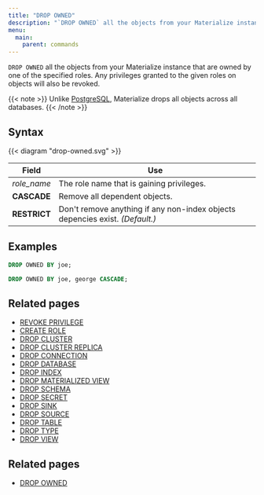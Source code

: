 ```yaml
---
title: "DROP OWNED"
description: "`DROP OWNED` all the objects from your Materialize instance that are owned by one of the specified roles. Any privileges granted to the given roles on objects will also be revoked."
menu:
  main:
    parent: commands
---
```


`DROP OWNED` all the objects from your Materialize instance that are owned by one of the specified roles. Any privileges granted to the given roles on objects will also be revoked.

{{< note >}}
Unlike [PostgreSQL](https://www.postgresql.org/docs/current/sql-drop-owned.html), Materialize drops
all objects across all databases.
{{< /note >}}

## Syntax

{{< diagram "drop-owned.svg" >}}

Field | Use
------|-----
_role_name_   | The role name that is gaining privileges.
**CASCADE** | Remove all dependent objects.
**RESTRICT**  | Don't remove anything if any non-index objects depencies exist. _(Default.)_

## Examples

```sql
DROP OWNED BY joe;
```

```sql
DROP OWNED BY joe, george CASCADE;
```

## Related pages

- [REVOKE PRIVILEGE](../revoke-privilege)
- [CREATE ROLE](../create-role)
- [DROP CLUSTER](../drop-cluster)
- [DROP CLUSTER REPLICA](../drop-cluster-replica)
- [DROP CONNECTION](../drop-connection)
- [DROP DATABASE](../drop-database)
- [DROP INDEX](../drop-index)
- [DROP MATERIALIZED VIEW](../drop-materialized-view)
- [DROP SCHEMA](../drop-schema)
- [DROP SECRET](../drop-secret)
- [DROP SINK](../drop-sink)
- [DROP SOURCE](../drop-source)
- [DROP TABLE](../drop-table)
- [DROP TYPE](../drop-type)
- [DROP VIEW](../drop-view)


## Related pages

- [DROP OWNED](../drop-owned)